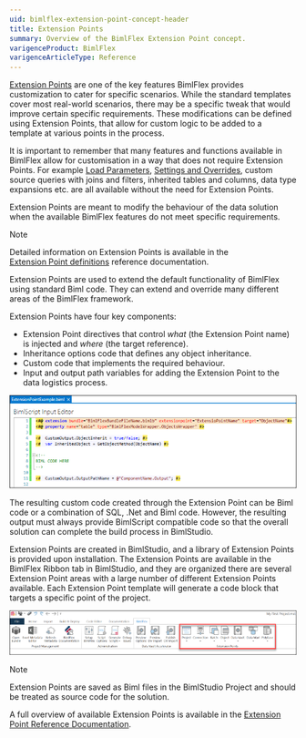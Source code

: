 ```yaml
---
uid: bimlflex-extension-point-concept-header
title: Extension Points
summary: Overview of the BimlFlex Extension Point concept.
varigenceProduct: BimlFlex
varigenceArticleType: Reference
---
```

[Extension Points](xref:bimlflex-concepts-extension-points) are one of the key features BimlFlex provides customization to cater for specific scenarios. While the standard templates cover most real-world scenarios, there may be a specific tweak that would improve certain specific requirements. These modifications can be defined using Extension Points, that allow for custom logic to be added to a template at various points in the process.

It is important to remember that many features and functions available in BimlFlex allow for customisation in a way that does not require Extension Points. For example [Load Parameters](xref:bimlflex-concepts-metadata-parameters), [Settings and Overrides](xref:bimlflex-reference-documentation-settings-index), custom source queries with joins and filters, inherited tables and columns, data type expansions etc. are all available without the need for Extension Points.

Extension Points are meant to modify the behaviour of the data solution when the available BimlFlex features do not meet specific requirements.

> [!NOTE]
> Detailed information on Extension Points is available in the [Extension Point definitions](xref:bimlflex-reference-documentation-extensionpoints-index) reference documentation.

Extension Points are used to extend the default functionality of BimlFlex using standard Biml code. They can extend and override many different areas of the BimlFlex framework.

Extension Points have four key components:

* Extension Point directives that control _what_ (the Extension Point name) is injected and _where_ (the target reference).
* Inheritance options code that defines any object inheritance.
* Custom code that implements the required behaviour.
* Input and output path variables for adding the Extension Point to the data logistics process.

![Extension Points Sample Code](../../static/img/bimlflex-ss-v5-extension-points-sample-code.png "Extension Points Sample Code")

The resulting custom code created through the Extension Point can be Biml code or a combination of SQL, .Net and Biml code. However, the resulting output must always provide BimlScript compatible code so that the overall solution can complete the build process in BimlStudio.

Extension Points are created in BimlStudio, and a library of Extension Points is provided upon installation. The Extension Points are available in the BimlFlex Ribbon tab in BimlStudio, and they are organized there are several Extension Point areas with a large number of different Extension Points available. Each Extension Point template will generate a code block that targets a specific point of the project.

![BimlFlex Ribbon Tab](../../static/img/bimlflex-ss-v5-bimlflex-ui-tab.png "BimlFlex Ribbon Tab")

> [!NOTE]
> Extension Points are saved as Biml files in the BimlStudio Project and should be treated as source code for the solution.

A full overview of available Extension Points is available in the [Extension Point Reference Documentation](xref:bimlflex-reference-documentation-extensionpoints-index).
